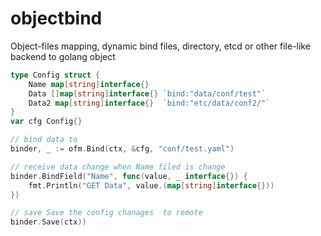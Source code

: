 # objectbind

Object-files mapping,  dynamic bind files, directory, etcd or other file-like backend to golang object

```go
type Config struct {
	Name map[string]interface{}
	Data []map[string]interface{} `bind:"data/conf/test"`
	Data2 map[string]interface{}  `bind:"etc/data/conf2/"`
}
var cfg Config{}

// bind data to 
binder, _ := ofm.Bind(ctx, &cfg, "conf/test.yaml")

// receive data change when Name filed is change
binder.BindField("Name", func(value, _ interface{}) {
    fmt.Println("GET Data", value.(map[string]interface{}))
})

// save Save the config chanages  to remote
binder.Save(ctx))

```
